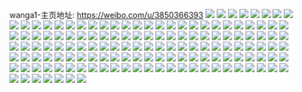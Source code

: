wanga1-主页地址: https://weibo.com/u/3850366393 
![](https://wx4.sinaimg.cn/mw2000/e57fedb9ly1h9h0v1eqs0j20zo1rdtkj.jpg) 
![](https://wx4.sinaimg.cn/mw2000/e57fedb9ly1h9h0v3kln8j219g28sh83.jpg) 
![](https://wx4.sinaimg.cn/mw2000/e57fedb9ly1h9h0v139stj20zo1rekcv.jpg) 
![](https://wx4.sinaimg.cn/mw2000/e57fedb9ly1h9h0v6w6rpj21r0340u0x.jpg) 
![](https://wx4.sinaimg.cn/mw2000/e57fedb9ly1h9h0v62wvtj22io1ewkjm.jpg) 
![](https://wx4.sinaimg.cn/mw2000/e57fedb9ly1h9h0va5fv5j21pu31x4qq.jpg) 
![](https://wx4.sinaimg.cn/mw2000/e57fedb9ly1h9h0v7vw94j221y2qlb2a.jpg) 
![](https://wx4.sinaimg.cn/mw2000/e57fedb9ly1h9h0v97xprj21r0340qv7.jpg) 
![](https://wx4.sinaimg.cn/mw2000/e57fedb9ly1h9fzhidxkbj225z2pfnpf.jpg) 
![](https://wx4.sinaimg.cn/mw2000/e57fedb9ly1h9fzhmfvtij21r03401kz.jpg) 
![](https://wx4.sinaimg.cn/mw2000/e57fedb9ly1h9fzhogaahj22c02wyhdw.jpg) 
![](https://wx4.sinaimg.cn/mw2000/e57fedb9ly1h9fzhggjg1j22c02wye83.jpg) 
![](https://wx4.sinaimg.cn/mw2000/e57fedb9ly1h9fzheds5ij22c02wy7wk.jpg) 
![](https://wx4.sinaimg.cn/mw2000/e57fedb9ly1h9fzhj9a07j20zo1re7gf.jpg) 
![](https://wx4.sinaimg.cn/mw2000/e57fedb9ly1h9d1d39frej22c03401ky.jpg) 
![](https://wx4.sinaimg.cn/mw2000/e57fedb9ly1h9d1go9y76j20vi1k0dud.jpg) 
![](https://wx4.sinaimg.cn/mw2000/e57fedb9ly1h9d1d3t2e0j20zo1rewn6.jpg) 
![](https://wx4.sinaimg.cn/mw2000/e57fedb9ly1h9d1d5hb6pj22c03401ky.jpg) 
![](https://wx4.sinaimg.cn/mw2000/e57fedb9ly1h9d1d41re4j20tz140wu6.jpg) 
![](https://wx4.sinaimg.cn/mw2000/e57fedb9ly1h9d1hdf3h4j20u0140dw5.jpg) 
![](https://wx4.sinaimg.cn/mw2000/e57fedb9ly1h9d1fx9faej20tz13zwqv.jpg) 
![](https://wx4.sinaimg.cn/mw2000/e57fedb9ly1h9d1f90h9xj20u00u0k2g.jpg) 
![](https://wx4.sinaimg.cn/mw2000/e57fedb9ly1h9d1d4fb5tj21l3244e81.jpg) 
![](https://wx4.sinaimg.cn/mw2000/e57fedb9ly1h8z1dc72vxj22c0340b2d.jpg) 
![](https://wx4.sinaimg.cn/mw2000/e57fedb9ly1h8z1dm3u7xj213k1ycb29.jpg) 
![](https://wx4.sinaimg.cn/mw2000/e57fedb9ly1h8z1devo28j22c0340kjp.jpg) 
![](https://wx4.sinaimg.cn/mw2000/e57fedb9ly1h8z1dn46u8j22c03404qr.jpg) 
![](https://wx4.sinaimg.cn/mw2000/e57fedb9ly1h8z1f2w0s5j22c0340kjm.jpg) 
![](https://wx4.sinaimg.cn/mw2000/e57fedb9ly1h8z1f34yghj20n20ur129.jpg) 
![](https://wx4.sinaimg.cn/mw2000/e57fedb9ly1h8z1di06mxj22c0340nph.jpg) 
![](https://wx4.sinaimg.cn/mw2000/e57fedb9ly1h8z1f231ijj219o1ow4of.jpg) 
![](https://wx4.sinaimg.cn/mw2000/e57fedb9ly1h8z1dl7c0qj22c0340e85.jpg) 
![](https://wx4.sinaimg.cn/mw2000/e57fedb9ly1h8jvmw2ffsj21r0340kjm.jpg) 
![](https://wx4.sinaimg.cn/mw2000/e57fedb9ly1h8ju2ht0ulj219o1owng8.jpg) 
![](https://wx4.sinaimg.cn/mw2000/e57fedb9ly1h8ju2l10r4j20zo1reh20.jpg) 
![](https://wx4.sinaimg.cn/mw2000/e57fedb9ly1h8ju2h32wuj213k1yctvu.jpg) 
![](https://wx4.sinaimg.cn/mw2000/e57fedb9ly1h8ju2muwxnj223n2sve83.jpg) 
![](https://wx4.sinaimg.cn/mw2000/e57fedb9ly1h8ju2j2qtjj20u00u0486.jpg) 
![](https://wx4.sinaimg.cn/mw2000/e57fedb9ly1h8ju2p9kb9j22102pc1l0.jpg) 
![](https://wx4.sinaimg.cn/mw2000/e57fedb9ly1h8ju2iasclj20k00zktdk.jpg) 
![](https://wx4.sinaimg.cn/mw2000/e57fedb9ly1h8ju2kik8hj21gk2lfkjm.jpg) 
![](https://wx4.sinaimg.cn/mw2000/e57fedb9ly1h7vkzgstyfj229h2tub2b.jpg) 
![](https://wx4.sinaimg.cn/mw2000/e57fedb9ly1h7vkzm5lydj21qz33yhdv.jpg) 
![](https://wx4.sinaimg.cn/mw2000/e57fedb9ly1h8oanv828tj22c0340x6p.jpg) 
![](https://wx4.sinaimg.cn/mw2000/e57fedb9ly1h7vkzf5nebj21r0340b2b.jpg) 
![](https://wx4.sinaimg.cn/mw2000/e57fedb9ly1h8oanvve37j20zo1renb3.jpg) 
![](https://wx4.sinaimg.cn/mw2000/e57fedb9ly1h7vkzn9035j22c0340u0x.jpg) 
![](https://wx4.sinaimg.cn/mw2000/e57fedb9ly1h8oanwooaqj22ae31vx6p.jpg) 
![](https://wx4.sinaimg.cn/mw2000/e57fedb9ly1h7vkzibppuj22c02x0b2b.jpg) 
![](https://wx4.sinaimg.cn/mw2000/e57fedb9ly1h8oanub0x4j220d2oh4qr.jpg) 
![](https://wx4.sinaimg.cn/mw2000/e57fedb9ly1h7nqgrten9j226t2x21kz.jpg) 
![](https://wx4.sinaimg.cn/mw2000/e57fedb9ly1h7nqgknppnj22c0340kjm.jpg) 
![](https://wx4.sinaimg.cn/mw2000/e57fedb9ly1h7nqgom60nj22882yy1kz.jpg) 
![](https://wx4.sinaimg.cn/mw2000/e57fedb9ly1h7nqglz3w4j22c0340kjn.jpg) 
![](https://wx4.sinaimg.cn/mw2000/e57fedb9ly1h7nqgvd7xij220e2oikjm.jpg) 
![](https://wx4.sinaimg.cn/mw2000/e57fedb9ly1h7nqgqkn3xj22b032px6s.jpg) 
![](https://wx4.sinaimg.cn/mw2000/e57fedb9ly1h7gl2x6jz5j21zj2neu0y.jpg) 
![](https://wx4.sinaimg.cn/mw2000/e57fedb9ly1h7gl2zlwc1j21sc2ds7wi.jpg) 
![](https://wx4.sinaimg.cn/mw2000/e57fedb9ly1h7gl2vzuxoj227y2yl1l0.jpg) 
![](https://wx4.sinaimg.cn/mw2000/e57fedb9ly1h7gl2utb7jj22c03404qq.jpg) 
![](https://wx4.sinaimg.cn/mw2000/e57fedb9ly1h7gl2yeljrj21xq2kzdox.jpg) 
![](https://wx4.sinaimg.cn/mw2000/e57fedb9gy1h7f397jj66j22c0340b2a.jpg) 
![](https://wx4.sinaimg.cn/mw2000/e57fedb9gy1h7f399v0utj22c0340kjm.jpg) 
![](https://wx4.sinaimg.cn/mw2000/e57fedb9gy1h7f393y13mj22c0340dtb.jpg) 
![](https://wx4.sinaimg.cn/mw2000/e57fedb9gy1h7f39084x9j20zo1redtg.jpg) 
![](https://wx4.sinaimg.cn/mw2000/e57fedb9gy1h7f395qlsvj22c0340aw9.jpg) 
![](https://wx4.sinaimg.cn/mw2000/e57fedb9gy1h7f3bspc67j22562uwe82.jpg) 
![](https://wx4.sinaimg.cn/mw2000/e57fedb9gy1h7dwz4pkgvj22681mohdt.jpg) 
![](https://wx4.sinaimg.cn/mw2000/e57fedb9gy1h7dwzs1hhgj21mo268x6p.jpg) 
![](https://wx4.sinaimg.cn/mw2000/e57fedb9gy1h7dwz91xt0j22681mokjl.jpg) 
![](https://wx4.sinaimg.cn/mw2000/e57fedb9gy1h7dwziqh34j22c0340npe.jpg) 
![](https://wx4.sinaimg.cn/mw2000/e57fedb9gy1h7dwyoalytj22681mon9f.jpg) 
![](https://wx4.sinaimg.cn/mw2000/e57fedb9gy1h7dwzwmmmzj21r0340ncz.jpg) 
![](https://wx4.sinaimg.cn/mw2000/e57fedb9gy1h7dwzdlerzj227p2ya1ky.jpg) 
![](https://wx4.sinaimg.cn/mw2000/e57fedb9gy1h7dwywpyc9j22c0340hdv.jpg) 
![](https://wx4.sinaimg.cn/mw2000/e57fedb9gy1h7d2ljhy3aj22c0340kjn.jpg) 
![](https://wx4.sinaimg.cn/mw2000/e57fedb9gy1h7d2i2z37cj21q0328npe.jpg) 
![](https://wx4.sinaimg.cn/mw2000/e57fedb9gy1h7d2lmpcf8j22c03404qr.jpg) 
![](https://wx4.sinaimg.cn/mw2000/e57fedb9ly1h6vqhnjmx6j223a2sd1l0.jpg) 
![](https://wx4.sinaimg.cn/mw2000/e57fedb9ly1h6vqil1zpxj21r03404qq.jpg) 
![](https://wx4.sinaimg.cn/mw2000/e57fedb9ly1h6vqifdccvj22c0340b2b.jpg) 
![](https://wx4.sinaimg.cn/mw2000/e57fedb9ly1h6vqic77rbj21s035s496.jpg) 
![](https://wx4.sinaimg.cn/mw2000/e57fedb9ly1h6vqinpur1j22c0340qv7.jpg) 
![](https://wx4.sinaimg.cn/mw2000/e57fedb9ly1h6vqim2isgj22681mob29.jpg) 
![](https://wx4.sinaimg.cn/mw2000/e57fedb9ly1h6vqmg3d2nj21o62yyn3a.jpg) 
![](https://wx4.sinaimg.cn/mw2000/e57fedb9ly1h6uc8tl1ssj22672w9kjp.jpg) 
![](https://wx4.sinaimg.cn/mw2000/e57fedb9ly1h6uc9171z8j22c0340x6p.jpg) 
![](https://wx4.sinaimg.cn/mw2000/e57fedb9ly1h6uc901pn6j22c03407wj.jpg) 
![](https://wx4.sinaimg.cn/mw2000/e57fedb9ly1h6uc9381hkj22c02c0b29.jpg) 
![](https://wx4.sinaimg.cn/mw2000/e57fedb9ly1h6uc8ybl5zj20zo1rena9.jpg) 
![](https://wx4.sinaimg.cn/mw2000/e57fedb9ly1h6uc92am9qj21w12ipkjl.jpg) 
![](https://wx4.sinaimg.cn/mw2000/e57fedb9ly1h6hxvz35s0j222q2rne33.jpg) 
![](https://wx4.sinaimg.cn/mw2000/e57fedb9ly1h6hxw2kwnsj229g30lu0y.jpg) 
![](https://wx4.sinaimg.cn/mw2000/e57fedb9ly1h6hxw7hfkaj21r03407wi.jpg) 
![](https://wx4.sinaimg.cn/mw2000/e57fedb9ly1h6hxw5wljxj21r0340x6p.jpg) 
![](https://wx4.sinaimg.cn/mw2000/e57fedb9ly1h6hxw4rflej22c0340x6r.jpg) 
![](https://wx4.sinaimg.cn/mw2000/e57fedb9ly1h6bxfjb5vfj216o1kw1kx.jpg) 
![](https://wx4.sinaimg.cn/mw2000/e57fedb9ly1h6bxfnaxf6j21r03404qp.jpg) 
![](https://wx4.sinaimg.cn/mw2000/e57fedb9ly1h6bxfmfj09j219o1owkcf.jpg) 
![](https://wx4.sinaimg.cn/mw2000/e57fedb9ly1h6bxflhfcij22bz33yx6r.jpg) 
![](https://wx4.sinaimg.cn/mw2000/e57fedb9ly1h6bxfijjs2j20zo1re0uo.jpg) 
![](https://wx4.sinaimg.cn/mw2000/e57fedb9ly1h6bxh4vo9rj22c0340x6q.jpg) 
![](https://wx4.sinaimg.cn/mw2000/e57fedb9ly1h6bxfjxulrj216o1kwwze.jpg) 
![](https://wx4.sinaimg.cn/mw2000/e57fedb9ly1h6bxfhiybvj22c03404qr.jpg) 
![](https://wx4.sinaimg.cn/mw2000/e57fedb9ly1h6bxfo2q4oj216o1kwkg0.jpg) 
![](https://wx4.sinaimg.cn/mw2000/e57fedb9ly1h61v29pe7ej22c0340x6s.jpg) 
![](https://wx4.sinaimg.cn/mw2000/e57fedb9ly1h61v28ghwpj21o02yodhe.jpg) 
![](https://wx4.sinaimg.cn/mw2000/e57fedb9ly1h61v2ap8fpj22c03401ky.jpg) 
![](https://wx4.sinaimg.cn/mw2000/e57fedb9ly1h61v2dj270j21r0340e83.jpg) 
![](https://wx4.sinaimg.cn/mw2000/e57fedb9ly1h5nwvpwjuxj229a2tkx6t.jpg) 
![](https://wx4.sinaimg.cn/mw2000/e57fedb9ly1h5nwvraprsj21r0340hdt.jpg) 
![](https://wx4.sinaimg.cn/mw2000/e57fedb9ly1h5nwvidzjjj22c03404qr.jpg) 
![](https://wx4.sinaimg.cn/mw2000/e57fedb9ly1h5nwvmibqhj22c02x0npf.jpg) 
![](https://wx4.sinaimg.cn/mw2000/e57fedb9ly1h5nwvnir7gj22c02wzb2b.jpg) 
![](https://wx4.sinaimg.cn/mw2000/e57fedb9ly1h5nwvjyw6ej22c02x01l1.jpg) 
![](https://wx4.sinaimg.cn/mw2000/e57fedb9ly1h56hp9op1uj22c0340x6q.jpg) 
![](https://wx4.sinaimg.cn/mw2000/e57fedb9ly1h56hpt6ph8j21r0340hdu.jpg) 
![](https://wx4.sinaimg.cn/mw2000/e57fedb9ly1h56hppytvkj22c0340b2b.jpg) 
![](https://wx4.sinaimg.cn/mw2000/e57fedb9ly1h56hpfapw1j22681motkg.jpg) 
![](https://wx4.sinaimg.cn/mw2000/e57fedb9ly1h56hpe6o9pj22681mo7wh.jpg) 
![](https://wx4.sinaimg.cn/mw2000/e57fedb9ly1h56hpi5b3zj222p2rlkjm.jpg) 
![](https://wx4.sinaimg.cn/mw2000/e57fedb9ly1h56hp38g1ij21mo2681if.jpg) 
![](https://wx4.sinaimg.cn/mw2000/e57fedb9ly1h56hpxi9a9j22c0340npe.jpg) 
![](https://wx4.sinaimg.cn/mw2000/e57fedb9ly1h56hpufwwuj21mo268qho.jpg) 
![](https://wx4.sinaimg.cn/mw2000/e57fedb9ly1h4j1kizgt3j22312s2x6q.jpg) 
![](https://wx4.sinaimg.cn/mw2000/e57fedb9ly1h4j1kpzdogj21r0340u0z.jpg) 
![](https://wx4.sinaimg.cn/mw2000/e57fedb9ly1h4j1knpzx0j223p2sx4qr.jpg) 
![](https://wx4.sinaimg.cn/mw2000/e57fedb9ly1h4j1ktze0bj226o2ww1kz.jpg) 
![](https://wx4.sinaimg.cn/mw2000/e57fedb9ly1h4j1kk18ncj21if2orqv5.jpg) 
![](https://wx4.sinaimg.cn/mw2000/e57fedb9ly1h4j1klcg9dj229f30k4qq.jpg) 
![](https://wx4.sinaimg.cn/mw2000/e57fedb9ly1h4gvuiumt0j22b432ue82.jpg) 
![](https://wx4.sinaimg.cn/mw2000/e57fedb9ly1h4gvuru6mwj228k2zgnpf.jpg) 
![](https://wx4.sinaimg.cn/mw2000/e57fedb9ly1h4gvuopb4bj20yi1pck8c.jpg) 
![](https://wx4.sinaimg.cn/mw2000/e57fedb9ly1h4gvumzwr0j224m2u6kjl.jpg) 
![](https://wx4.sinaimg.cn/mw2000/e57fedb9ly1h4gvuwkypej21r0340hdv.jpg) 
![](https://wx4.sinaimg.cn/mw2000/e57fedb9ly1h4gvuyx7yuj22c0340x6q.jpg) 
![](https://wx4.sinaimg.cn/mw2000/e57fedb9ly1h4gvutxx4uj22c0340u11.jpg) 
![](https://wx4.sinaimg.cn/mw2000/e57fedb9ly1h45mxrb7jjj21fg1wl4qq.jpg) 
![](https://wx4.sinaimg.cn/mw2000/e57fedb9ly1h45mxuocy9j22c0340x6s.jpg) 
![](https://wx4.sinaimg.cn/mw2000/e57fedb9ly1h45mxsyo0uj22c0340nph.jpg) 

